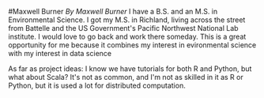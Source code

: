 #Maxwell Burner
*By Maxwell Burner*
I have a B.S. and an M.S. in Environmental Science. I got my M.S. in Richland, living across the street
from Battelle and the US Government's Pacific Northwest National Lab institute. I would love to go back
and work there someday. This is a great opportunity for me because it combines my interest in evironmental 
science with my interest in data science

As far as project ideas: I know we have tutorials for both R and Python, but what about Scala? It's not as
common, and I'm not as skilled in it as R or Python, but it is used a lot for distributed computation.